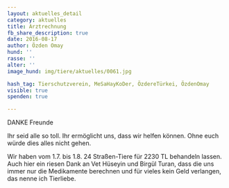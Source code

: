 ```yaml
---
layout: aktuelles_detail
category: aktuelles
title: Arztrechnung
fb_share_description: true
date: 2016-08-17
author: Özden Omay
hund: ''
rasse: ''
alter: ''
image_hund: img/tiere/aktuelles/0061.jpg

hash_tag: Tierschutzverein, MeSaHayKoDer, ÖzdereTürkei, ÖzdenOmay
visible: true
spenden: true

---
```

DANKE Freunde

Ihr seid alle so toll. Ihr ermöglicht uns, dass wir helfen können. Ohne euch würde dies alles nicht gehen.

Wir haben vom 1.7. bis 1.8.  24 Straßen-Tiere  für 2230 TL behandeln lassen. Auch hier ein riesen Dank an Vet Hüseyin und Birgül Turan, dass die uns immer nur die Medikamente berechnen
und für vieles kein Geld verlangen, das nenne ich Tierliebe.

